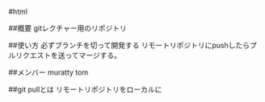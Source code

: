 #html

##概要
gitレクチャー用のリポジトリ

##使い方
必ずブランチを切って開発する
リモートリポジトリにpushしたらプルリクエストを送ってマージする。

##メンバー
muratty
tom

##git pullとは
リモートリポジトリをローカルに
